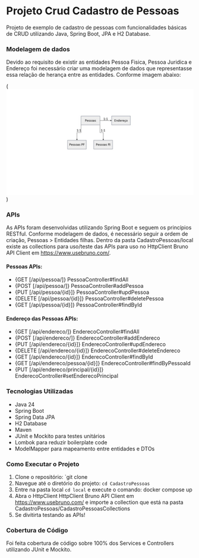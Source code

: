 # Projeto Crud Cadastro de Pessoas

Projeto de exemplo de cadastro de pessoas com funcionalidades básicas de CRUD utilizando Java, Spring Boot, JPA e H2 Database.

### Modelagem de dados

Devido ao requisito de existir as entidades Pessoa Fisica, Pessoa Juridica e Endereço foi necessário criar uma modelagem de dados que representasse essa relação de herança entre as entidades.
Conforme imagem abaixo:

(![modelagem.jpg](src/assets/modelagem.jpg))

### APIs
As APIs foram desenvolvidas utilizando Spring Boot e seguem os princípios RESTful.
Conforme modelagem de dados, é necessário seguir a ordem de criação, Pessoas > Entidades filhas.
Dentro da pasta CadastroPessoas/local existe as collections para uso/teste das APIs para uso no HttpClient Bruno API Client em https://www.usebruno.com/.   

#### Pessoas APIs:

- {GET [/api/pessoa/]}	PessoaController#findAll
- {POST [/api/pessoa/]}	PessoaController#addPessoa
- {PUT [/api/pessoa/{id}]}	PessoaController#updPessoa
- {DELETE [/api/pessoa/{id}]}	PessoaController#deletePessoa
- {GET [/api/pessoa/{id}]}	PessoaController#findById

#### Endereço das Pessoas APIs:
- {GET [/api/endereco/]}	EnderecoController#findAll 
- {POST [/api/endereco/]}	EnderecoController#addEndereco 
- {PUT [/api/endereco/{id}]}	EnderecoController#updEndereco
- {DELETE [/api/endereco/{id}]}	EnderecoController#deleteEndereco
- {GET [/api/endereco/{id}]}	EnderecoController#findById
- {GET [/api/endereco/pessoa/{id}]}	EnderecoController#findByPessoaId
- {PUT [/api/endereco/principal/{id}]}	EnderecoController#setEnderecoPrincipal

### Tecnologias Utilizadas
- Java 24
- Spring Boot
- Spring Data JPA
- H2 Database
- Maven
- JUnit e Mockito para testes unitários
- Lombok para reduzir boilerplate code
- ModelMapper para mapeamento entre entidades e DTOs
 
### Como Executar o Projeto
1. Clone o repositório: `git clone
2. Navegue até o diretório do projeto: `cd CadastroPessoas`
3. Entre na pasta local `cd local` e execute o comando: docker compose up
4. Abra o HttpClient HttpClient Bruno API Client em https://www.usebruno.com/ e importe a collection que está na pasta CadastroPessoas/CadastroPessoasCollections
5. Se divitirta testando as APIs!

### Cobertura de Código
Foi feita cobertura de código sobre 100% dos Services e Controllers utilizando JUnit e Mockito.

